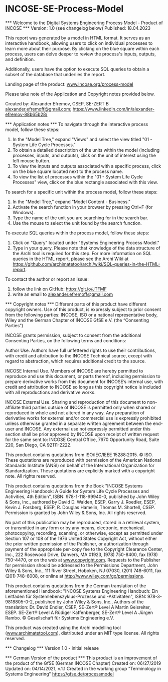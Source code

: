 # INCOSE-SE-Process-Model

*** Welcome to the Digital Systems Engineering Process Model - Product of INCOSE ***
Version: 1.0 (see changelog below)
Published: 18.04.2023

This report was generated by a model in HTML format. It serves as an interactive handbook, allowing users to click on individual processes to learn more about their purpose. By clicking on the blue square within each process, users can delve deeper to review the process's inputs, outputs, and definition.

Additionally, users have the option to execute SQL queries to obtain a subset of the database that underlies the report.

Landing page of the product: www.incose.org/process-model

Please take note of the Application and Copyright notes provided below.

Created by: Alexander Efremov, CSEP, SE-ZERT B
alexander.efremoff@gmail.com; https://www.linkedin.com/in/alexander-efremov-88b65b28/

*** Application notes ***
To navigate through the interactive process model, follow these steps:
1. In the "Model Tree," expand "Views" and select the view titled "01 - System Life Cycle Processes."
2. To obtain a detailed description of the units within the model (including processes, inputs, and outputs), click on the unit of interest using the left mouse button.
3. To view the inputs and outputs associated with a specific process, click on the blue square located next to the process name.
4. To view the list of processes within the "01 - System Life Cycle Processes" view, click on the blue rectangle associated with this view.

To search for a specific unit within the process model, follow these steps:
1. In the "Model Tree," expand "Model Content - Business."
2. Activate the search function in your browser by pressing Ctrl+F (for Windows).
3. Type the name of the unit you are searching for in the search bar.
4. Use the mouse to select the unit found by the search function.

To execute SQL queries within the process model, follow these steps:
1. Click on "Query" located under "Systems Engineering Process Model."
2. Type in your query. Please note that knowledge of the data structure of the Archi tool is required for this step. For more information on SQL queries in the HTML report, please see the Archi Wiki at https://github.com/archimatetool/archi/wiki/SQL-queries-in-the-HTML-report.

To contact the author or report an issue:
1. follow the link on GitHub: https://git.io/JTFMF
2. write an email to alexander.efremoff@gmail.com

*** Copyright notes ***
Different parts of this product have different copyright owners. Use of this product, is expressly subject to prior consent from the following parties: INCOSE, ISO or a national representative body, Wiley and the German Chapter of INCOSE GfSE e.V. (the “Consenting Parties”)
 
INCOSE grants permission, subject to consent from the additional Consenting Parties, on the following terms and conditions:
 
Author Use. Authors have full unfettered rights to use their contributions, with credit and attribution to the INCOSE Technical source, except with regard to abstraction, which requires additional credit to the source.
 
INCOSE Internal Use. Members of INCOSE are hereby permitted to reproduce and use this document, or parts thereof, including permission to prepare derivative works from this document for INCOSE’s internal use, with credit and attribution to INCOSE so long as this copyright notice is included with all reproductions and derivative works. 
 
INCOSE External Use. Sharing and reproduction of this document to non-affiliate third parties outside of INCOSE is permitted only when shared or reproduced in whole and not altered in any way. Any preparation of derivative works for external and/or commercial use is expressly prohibited unless otherwise granted in a separate written agreement between the end-user and INCOSE. Any external use not expressly permitted under this section shall be prior approved by INCOSE upon receipt of written request for the same sent to: INCOSE Central Office, 7670 Opportunity Road, Suite 220, San Diego, CA 92111-2222.
 
This product contains quotations from ISO/IEC/IEEE 15288:2015. © ISO. These quotations are reproduced with permission of the American National Standards Institute (ANSI) on behalf of the International Organization for Standardization. These quotations are explicitly marked with a copyright note. All rights reserved.
 
This product contains quotations from the Book "INCOSE Systems Engineering Handbook: A Guide for System Life Cycle Processes and Activities, 4th Edition", ISBN: 978-1-118-99940-0, published by  John Wiley & Sons, Inc., authored by David D. Walden, ESEP, Garry J. Roedler, ESEP, Kevin J. Forsberg, ESEP, R. Douglas Hamelin, Thomas M. Shortell, CSEP. Permission is granted by John Wiley & Sons, Inc. All rights reserved.

No part of this publication may be reproduced, stored in a retrieval system, or transmitted in any form or by any means, electronic, mechanical, photocopying, recording, scanning, or otherwise, except as permitted under Section 107 or 108 of the 1976 United States Copyright Act, without either the prior written permission of the Publisher, or authorization through payment of the appropriate per-copy fee to the Copyright Clearance Center, Inc., 222 Rosewood Drive, Danvers, MA 01923, (978) 750-8400, fax (978) 750-4470, or on the web at www.copyright.com. Requests to the Publisher for permission should be addressed to the Permissions Department, John Wiley & Sons, Inc., 111 River Street, Hoboken, NJ 07030, (201) 748-6011, fax (201) 748-6008, or online at http://www.wiley.com/go/permissions.
 
This product contains quotations from the German translation of the aforementioned Handbook: "INCOSE Systems Engineering Handbuch: Ein Leitfaden für Systemlebenszyklus-Prozesse und -Aktivitäten", ISBN: 978-3-9818805-0-2, published by John Wiley & Sons, Inc., Authors of the translation: Dr. David Endler, CSEP, SE-Zert® Level A Martin Geisreiter, ESEP. SE-Zert® Level A Rüdiger Kaffenberger, SE-Zert® Level A Jürgen Rambo. © Gesellschaft für Systems Engineering e.V.

This product was created using the Archi modelling tool (www.archimatetool.com), distributed under an MIT type license. All rights reserved.

*** Changelog ***
Version 1.0 - initial release

*** German Version of the product ***
This product is an improvement of the product of the GfSE (German INCOSE Chapter)
Created on: 06/27/2019
Updated on: 04/14/2021, v.1.1
Created in the working group "Terminology in Systems Engineering"
https://gfse.de/processmodel
